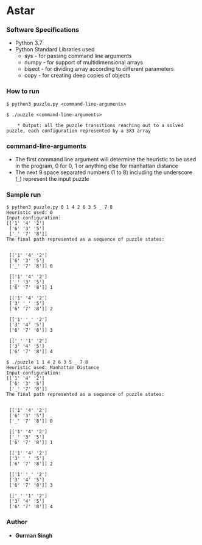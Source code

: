 # Astar


### Software Specifications

* Python 3.7
* Python Standard Libraries used
    * sys - for passing command line arguments
    * numpy - for support of multidimensional arrays
    * bisect - for dividing array according to different parameters
    * copy - for creating deep copies of objects
    

### How to run
```
$ python3 puzzle.py <command-line-arguments>
```
```
$ ./puzzle <command-line-arguments>
```
```
    * Output: all the puzzle transitions reaching out to a solved puzzle, each configuration represented by a 3X3 array
```

### command-line-arguments
* The first command line argument will determine the heuristic to be used in the program, 0 for 0, 1 or anything else for manhattan distance
* The next 9 space separated numbers (1 to 8) including the underscore (_) represent the input puzzle


### Sample run

```
$ python3 puzzle.py 0 1 4 2 6 3 5 _ 7 8
Heuristic used: 0
Input configuration:
[['1' '4' '2']
 ['6' '3' '5']
 ['_' '7' '8']]
The final path represented as a sequence of puzzle states:


 [['1' '4' '2']
 ['6' '3' '5']
 ['_' '7' '8']] 0

 [['1' '4' '2']
 ['_' '3' '5']
 ['6' '7' '8']] 1

 [['1' '4' '2']
 ['3' '_' '5']
 ['6' '7' '8']] 2

 [['1' '_' '2']
 ['3' '4' '5']
 ['6' '7' '8']] 3

 [['_' '1' '2']
 ['3' '4' '5']
 ['6' '7' '8']] 4

```

```
$ ./puzzle 1 1 4 2 6 3 5 _ 7 8
Heuristic used: Manhattan Distance
Input configuration:
[['1' '4' '2']
 ['6' '3' '5']
 ['_' '7' '8']]
The final path represented as a sequence of puzzle states:


 [['1' '4' '2']
 ['6' '3' '5']
 ['_' '7' '8']] 0

 [['1' '4' '2']
 ['_' '3' '5']
 ['6' '7' '8']] 1

 [['1' '4' '2']
 ['3' '_' '5']
 ['6' '7' '8']] 2

 [['1' '_' '2']
 ['3' '4' '5']
 ['6' '7' '8']] 3

 [['_' '1' '2']
 ['3' '4' '5']
 ['6' '7' '8']] 4
```

### Author

* **Gurman Singh**
